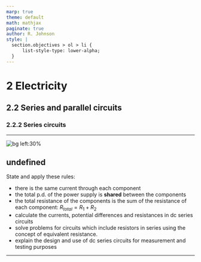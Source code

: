 ```yaml
---
marp: true
theme: default
math: mathjax
paginate: true
author: R. Johnson
style: |
  section.objectives > ol > li {
      list-style-type: lower-alpha;
  }
---
```


# 2 Electricity
## 2.2 Series and parallel circuits
### 2.2.2 Series circuits

---

<!-- _class: objectives -->

![bg left:30%](https://images.unsplash.com/photo-1492962827063-e5ea0d8c01f5?ixlib=rb-4.0.3&ixid=MnwxMjA3fDB8MHxwaG90by1wYWdlfHx8fGVufDB8fHx8&auto=format&fit=crop&w=2121&q=80)
## undefined


State and apply these rules:

- there is the same current through each component
- the total p.d. of the power supply is **shared** between the components
- the total resistance of the components is the sum of the resistance of each component: $R_{total} = R_1 + R_2$
- calculate the currents, potential differences and resistances in dc series circuits
- solve problems for circuits which include resistors in series using the concept of equivalent resistance.
- explain the design and use of dc series circuits for measurement and testing purposes



---